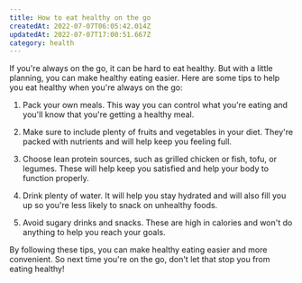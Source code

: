 ```yaml
---
title: How to eat healthy on the go
createdAt: 2022-07-07T06:05:42.014Z
updatedAt: 2022-07-07T17:00:51.667Z
category: health
---
```


If you're always on the go, it can be hard to eat healthy. But with a little planning, you can make healthy eating easier. Here are some tips to help you eat healthy when you're always on the go:

1. Pack your own meals. This way you can control what you're eating and you'll know that you're getting a healthy meal.

2. Make sure to include plenty of fruits and vegetables in your diet. They're packed with nutrients and will help keep you feeling full.

3. Choose lean protein sources, such as grilled chicken or fish, tofu, or legumes. These will help keep you satisfied and help your body to function properly.

4. Drink plenty of water. It will help you stay hydrated and will also fill you up so you're less likely to snack on unhealthy foods.

5. Avoid sugary drinks and snacks. These are high in calories and won't do anything to help you reach your goals.

By following these tips, you can make healthy eating easier and more convenient. So next time you're on the go, don't let that stop you from eating healthy!
